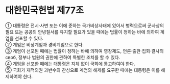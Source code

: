 # 대한민국헌법 제77조

① 대통령은 전시·사변 또는 이에 준하는 국가비상사태에 있어서 병력으로써 군사상의 필요 또는 공공의 안녕질서를 유지할 필요가 있을 때에는 법률이 정하는 바에 의하여 계엄을 선포할 수 있다.  
② 계엄은 비상계엄과 경비계엄으로 한다.  
③ 계엄이 선포된 때에는 법률이 정하는 바에 의하여 영장제도, 언론·출판·집회·결사의 своб, 정부나 법원의 권한에 관하여 특별한 조치를 할 수 있다.  
④ 계엄을 선포한 때에는 대통령은 지체 없이 국회에 통고하여야 한다.  
⑤ 국회가 재적의원 과반수의 찬성으로 계엄의 해제를 요구한 때에는 대통령은 이를 해제하여야 한다.

